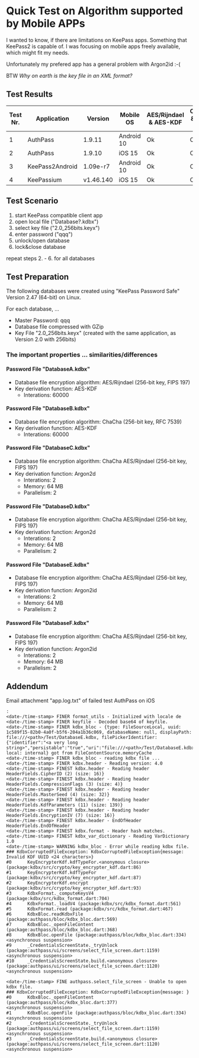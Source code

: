 # Quick Test on Algorithm supported by Mobile APPs

I wanted to know, if there are limitations on KeePass apps. Something that KeePass2 is capable of. I was focusing on mobile apps freely available, which might fit my needs.

Unfortunately my prefered app has a general problem with Argon2id :-(

BTW
*Why on earth is the key file in an XML format?*


## Test Results

| Test Nr. | Application | Version | Mobile OS | AES/Rijndael & AES-KDF | ChaCha & AES-KDF | AES/Rijndael & Argon2d | ChaCha & Argon2d | AES/Rijndael & Argon2id | ChaCha & Argon2id | 
| --- | --- | --- | --- | --- | --- | --- | --- | --- | --- | 
| 1 | AuthPass | 1.9.11 | Android 10 | Ok | Ok | Ok | Ok | Failed | Failed |
| 2 | AuthPass | 1.9.10 | iOS 15 | Ok | Ok | Ok | Ok | Failed | Failed |
| 3 | KeePass2Android | 1.09e-r7 | Android 10 | Ok | Ok | Ok | Ok | Ok | Ok |
| 4 | KeePassium | v1.46.140 | iOS 15 | Ok | Ok | Ok | Ok | Ok | Ok |


## Test Scenario

1. start KeePass compatible client app
2. open local file ("Database?.kdbx")
3. select key file ("2.0_256bits.keyx")
4. enter password ("qqq")
5. unlock/open database
6. lock&close database

repeat steps 2. - 6. for all databases


## Test Preparation

The following databases were created using "KeePass Password Safe" Version 2.47 (64-bit) on Linux.

For each database, ...

- Master Password: qqq
- Database file compressed with GZip
- Key File "2.0_256bits.keyx" (created with the same application, as Version 2.0 with 256bits)


### The important properties ... similarities/differences

#### Password File "DatabaseA.kdbx"
- Database file encryption algorithm: AES/Rijndael (256-bit key, FIPS 197)
- Key derivation function: AES-KDF
	- Interations: 60000

#### Password File "DatabaseB.kdbx"
- Database file encryption algorithm: ChaCha (256-bit key, RFC 7539)
- Key derivation function: AES-KDF
	- Interations: 60000

#### Password File "DatabaseC.kdbx"
- Database file encryption algorithm: ChaCha AES/Rijndael (256-bit key, FIPS 197)
- Key derivation function: Argon2d
	- Interations: 2
	- Memory: 64 MB
	- Parallelism: 2

#### Password File "DatabaseD.kdbx"

- Database file encryption algorithm: ChaCha AES/Rijndael (256-bit key, FIPS 197)
- Key derivation function: Argon2d
	- Interations: 2
	- Memory: 64 MB
	- Parallelism: 2

#### Password File "DatabaseE.kdbx"
- Database file encryption algorithm: ChaCha AES/Rijndael (256-bit key, FIPS 197)
- Key derivation function: Argon2id
	- Interations: 2
	- Memory: 64 MB
	- Parallelism: 2

#### Password File "DatabaseF.kdbx"
- Database file encryption algorithm: ChaCha AES/Rijndael (256-bit key, FIPS 197)
- Key derivation function: Argon2id
	- Interations: 2
	- Memory: 64 MB
	- Parallelism: 2



## Addendum

Email attachment "app.log.txt" of failed test AuthPass on iOS

```code
:
<date-/time-stamp> FINER format_utils - Initialized with locale de
<date-/time-stamp> FINER keyfile - Decoded base64 of keyfile.
<date-/time-stamp> FINER kdbx_bloc - {type: FileSourceLocal, uuid: 1c589f15-82b0-4a0f-b5f6-204a1b36c069, databaseName: null, displayPath: file:///<path>/Test/DatabaseE.kdbx, filePickerIdentifier: {"identifier":"<a very long string>","persistable":"true","uri":"file:///<path>/Test/DatabaseE.kdbx","fileName":"DatabaseE.kdbx"}, local: internal} got from FileContentSource.memoryCache
<date-/time-stamp> FINER kdbx_bloc - reading kdbx file ...
<date-/time-stamp> FINER kdbx.header - Reading version: 4.0
<date-/time-stamp> FINEST kdbx.header - Reading header HeaderFields.CipherID (2) (size: 16)}
<date-/time-stamp> FINEST kdbx.header - Reading header HeaderFields.CompressionFlags (3) (size: 4)}
<date-/time-stamp> FINEST kdbx.header - Reading header HeaderFields.MasterSeed (4) (size: 32)}
<date-/time-stamp> FINEST kdbx.header - Reading header HeaderFields.KdfParameters (11) (size: 139)}
<date-/time-stamp> FINEST kdbx.header - Reading header HeaderFields.EncryptionIV (7) (size: 16)}
<date-/time-stamp> FINEST kdbx.header - EndOfHeader HeaderFields.EndOfHeader
<date-/time-stamp> FINEST kdbx.format - Header hash matches.
<date-/time-stamp> FINEST kdbx_var_dictionary - Reading VarDictionary 1.0
<date-/time-stamp> WARNING kdbx_bloc - Error while reading kdbx file.
### KdbxCorruptedFileException: KdbxCorruptedFileException{message: Invalid KDF UUID <24 characters>}
#0      KeyEncrypterKdf.kdfTypeFor.<anonymous closure> (package:kdbx/src/crypto/key_encrypter_kdf.dart:86)
#1      KeyEncrypterKdf.kdfTypeFor (package:kdbx/src/crypto/key_encrypter_kdf.dart:87)
#2      KeyEncrypterKdf.encrypt (package:kdbx/src/crypto/key_encrypter_kdf.dart:93)
#3      KdbxFormat._computeKeysV4 (package:kdbx/src/kdbx_format.dart:704)
#4      KdbxFormat._loadV4 (package:kdbx/src/kdbx_format.dart:561)
#5      KdbxFormat.read (package:kdbx/src/kdbx_format.dart:467)
#6      KdbxBloc.readKdbxFile (package:authpass/bloc/kdbx_bloc.dart:569)
#7      KdbxBloc._openFileContent (package:authpass/bloc/kdbx_bloc.dart:368)
#8      KdbxBloc.openFile (package:authpass/bloc/kdbx_bloc.dart:334)
<asynchronous suspension>
#9      _CredentialsScreenState._tryUnlock (package:authpass/ui/screens/select_file_screen.dart:1159)
<asynchronous suspension>
#10     _CredentialsScreenState.build.<anonymous closure> (package:authpass/ui/screens/select_file_screen.dart:1120)
<asynchronous suspension>

<date-/time-stamp> FINE authpass.select_file_screen - Unable to open kdbx file. 
### KdbxCorruptedFileException: KdbxCorruptedFileException{message: }
#0      KdbxBloc._openFileContent (package:authpass/bloc/kdbx_bloc.dart:377)
<asynchronous suspension>
#1      KdbxBloc.openFile (package:authpass/bloc/kdbx_bloc.dart:334)
<asynchronous suspension>
#2      _CredentialsScreenState._tryUnlock (package:authpass/ui/screens/select_file_screen.dart:1159)
<asynchronous suspension>
#3      _CredentialsScreenState.build.<anonymous closure> (package:authpass/ui/screens/select_file_screen.dart:1120)
<asynchronous suspension>
```
